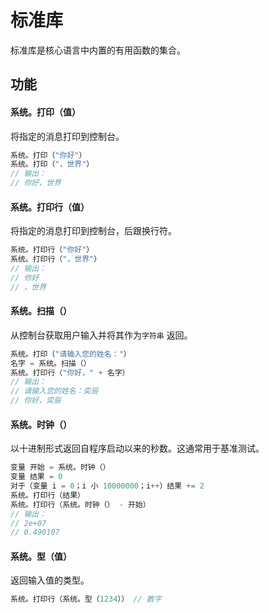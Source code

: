 # 标准库
标准库是核心语言中内置的有用函数的集合。

## 功能
#### **系统。打印**（值）
将指定的消息打印到控制台。
```c
系统。打印（"你好"）  
系统。打印（"，世界"）
// 输出：
// 你好，世界
```
#### **系统。打印行**（值）
将指定的消息打印到控制台，后跟换行符。
```c
系统。打印行（"你好"）  
系统。打印行（"，世界"）
// 输出：
// 你好
// ，世界
```
#### **系统。扫描**（）
从控制台获取用户输入并将其作为```字符串``` 返回。
```c
系统。打印（"请输入您的姓名："）
名字 = 系统。扫描（）
系统。打印行（"你好，" + 名字）
// 输出：
// 请输入您的姓名：奕辰
// 你好，奕辰
```
#### **系统。时钟**（）
以十进制形式返回自程序启动以来的秒数。这通常用于基准测试。
```c
变量 开始 = 系统。时钟（）
变量 结果 = 0
对于（变量 i = 0；i 小 10000000；i++）结果 += 2
系统。打印行（结果）
系统。打印行（系统。时钟（） - 开始）
// 输出：
// 2e+07
// 0.490107
```

#### **系统。型**（值）
返回输入值的类型。
```c
系统。打印行（系统。型（1234）） // 数字
```